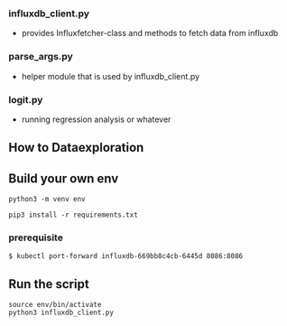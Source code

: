 ### influxdb_client.py
- provides Influxfetcher-class and methods to fetch data from influxdb

### parse_args.py
- helper module that is used by influxdb_client.py

### logit.py
- running regression analysis or whatever


## How to Dataexploration 

## Build your own env
```
python3 -m venv env

pip3 install -r requirements.txt
```

### prerequisite
```
$ kubectl port-forward influxdb-669bb8c4cb-6445d 8086:8086
```

## Run the script

```
source env/bin/activate
python3 influxdb_client.py
```

